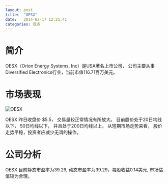 ```yaml
---
layout: post
title:  "OESX"
date:   2014-02-17 12:21:41
categories: 观点
---
```


# 简介
OESX（Orion Energy Systems, Inc）是USA著名上市公司，
公司主要从事Diversified Electronics行业，当前市值116.71百万美元。

# 市场表现

![OESX](http://finviz.com/chart.ashx?t=OESX&ty=c&ta=1&p=d&s=l)

OESX 昨日收盘价 $5.5，
交易量较正常情况有所放大。
目前股价处于20日均线以下，
50日均线以下，
并且处于200日均线以上。
从短期市场走势来看，
股价走势平稳，投资者应减少无谓的操作。

# 公司分析
OESX 目前静态市盈率为39.29, 动态市盈率为39.29，每股收益0.14美元,
市场估值较为合理。

